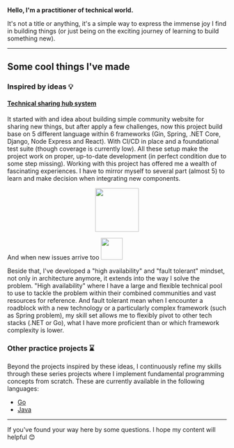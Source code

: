 **Hello, I'm a practitioner of technical world.**

It's not a title or anything, it's a simple way to express the immense joy I find in building things (or just being on the exciting journey of learning to build something new).

---

## Some cool things I've made

### Inspired by ideas 💡

#### [Technical sharing hub system](https://github.com/huyhuynh12hhk/hhub-project)

It started with and idea about building simple community website for sharing new things, but after apply a few challenges, now this project build base on 5 different language within 6 frameworks (Gin, Spring, .NET Core, Django, Node Express and React). With CI/CD in place and a foundational test suite (though coverage is currently low). All these setup make the project work on proper, up-to-date development (in perfect condition due to some step missing).
Working with this project has offered me a wealth of fascinating experiences. I have to mirror myself to several part (almost 5) to learn and make decision when integrating new components.

<div align="center">
    <img src="https://media4.giphy.com/media/v1.Y2lkPTc5MGI3NjExdHd5dWUwZHB4djBsbGhlMHR3anM2bHhnODFlb3IybDB1a2N6NGsyaiZlcD12MV9pbnRlcm5hbF9naWZfYnlfaWQmY3Q9Zw/bcrOR2stk6tKIxqPOZ/giphy.gif" style="height:100px">
</div>

And when new issues arrive too
<img src="https://media4.giphy.com/media/v1.Y2lkPTc5MGI3NjExNXFoODdkeDAzamM3eGk5MjR2eXR5bG44emp6eXgwZDB3ZHRzYTdraiZlcD12MV9pbnRlcm5hbF9naWZfYnlfaWQmY3Q9Zw/0U8DwMtUnGK0iaOb8J/giphy.gif" style="height:50px">

Beside that, I've developed a "high availability" and "fault tolerant" mindset, not only in architecture anymore, it extends into the way I solve the problem. 
"High availability" where I have a large and flexible technical pool to use to tackle the problem within their combined communities and vast resources for reference. 
And fault tolerant mean when I encounter a roadblock with a new technology or a particularly complex framework (such as Spring problem), my skill set allows me to flexibly pivot to other tech stacks (.NET or Go), what I have more proficient than or which framework complexity is lower.



### Other practice projects ⌛
Beyond the projects inspired by these ideas, I continuously refine my skills through these series projects where I implement fundamental programming concepts from scratch. These are currently available in the following languages:
- [Go](https://github.com/huyhuynh12hhk/go-scratch)
- [Java](https://github.com/huyhuynh12hhk/java-scratch) 


---




If you've found your way here by some questions. I hope my content will helpful 😊